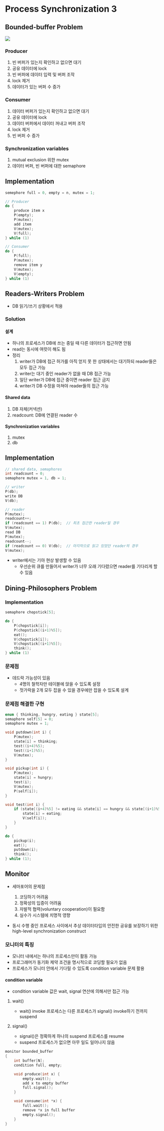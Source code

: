 # Process Synchronization 3

## Bounded-buffer Problem

![](https://i2.wp.com/www.codingalpha.com/wp-content/uploads/2016/07/Producer-and-Consumer-Problem-in-C-Programming-e1469612206954.png?zoom=2.625&resize=364%2C227)

### Producer

1. 빈 버퍼가 있는지 확인하고 없으면 대기
2. 공유 데이터에 lock
3. 빈 버퍼에 데이터 입력 및 버퍼 조작
4. lock 제거
5. 데이터가 있는 버퍼 수 증가

### Consumer

1. 데이터 버퍼가 있는지 확인하고 없으면 대기
2. 공유 데이터에 lock
3. 데이터 버퍼에서 데이터 꺼내고 버퍼 조작
4. lock 제거
5. 빈 버퍼 수 증가

### Synchronization variables

1. mutual exclusion 위한 mutex
2. 데이터 버퍼, 빈 버퍼에 대한 semaphore

## Implementation

```c
semephore full = 0, empty = n, mutex = 1;

// Producer
do {
    produce item x
    P(empty);
    P(mutex);
    add item
    V(mutex);
    V(full);
} while (1)

// Consumer
do {
    P(full);
    P(mutex);
    remove item y
    V(mutex);
    V(empty);
} while (1)
```

## Readers-Writers Problem

* DB 읽기/쓰기 상황에서 적용

### Solution

#### 설계

* 하나의 프로세스가 DB에 쓰는 중일 때 다른 데이터가 접근하면 안됨
* read는 동시에 여럿이 해도 됨
* 정리
    1. writer가 DB에 접근 허가를 아직 얻지 못 한 상태에서는 대기하되 reader들은 모두 접근 가능
    2. writer는 대기 중인 reader가 없을 때 DB 접근 가능
    3. 일단 writer가 DB에 접근 중이면 reader 접근 금지
    4. writer가 DB 수정을 마쳐야 reader들의 접근 가능

#### Shared data

1. DB 자체(커넥션)
2. readcount: DB에 연결된 reader 수

#### Synchronization variables

1. mutex
2. db

## Implementation

```c
// shared data, semaphores
int readcount = 0;
semaphore mutex = 1, db = 1;

// writer
P(db);
write DB
V(db);

// reader
P(mutex);
readcount++;
if (readcount == 1) P(db);  // 최초 접근한 reader일 경우
V(mutex);
read DB
P(mutex);
readcount--;
if (readcount == 0) V(db);  // 마지막으로 읽고 있었던 reader의 경우
V(mutex);
```

* writer에서는 기아 현상 발생할 수 있음
    * 우선순위 큐를 만들어서 writer가 너무 오래 기다렸으면 reader를 기다리게 할 수 있음

## Dining-Philosophers Problem

### Implementation

```c
semaphore chopstick[5];

do {
    P(chopstick[i]);
    P(chopstick[(i+1)%5]);
    eat();
    V(chopstick[i]);
    V(chopstick[(i+1)%5]);
    think();
} while (1)
```

### 문제점

* 데드락 가능성이 있음
    * 4명의 철학자만 테이블에 앉을 수 있도록 설정
    * 젓가락을 2개 모두 잡을 수 있을 경우에만 잡을 수 있도록 설계

### 문제점 해결한 구현

```c
enum { thinking, hungry, eating } state[5];
semaphore self[5] = 0;
semaphore mutex = 1;

void putdown(int i) {
    P(mutex);
    state[i] = thinking;
    test((i+4)%5);
    test((i+1)%5);
    V(mutex);
}

void pickup(int i) {
    P(mutex);
    state[i] = hungry;
    test(i);
    V(mutex);
    P(self[i]);
}

void test(int i) {
    if (state[(i+4)%5] != eating && state[i] == hungry && state[(i+1)%5] != eating) {
        state[i] = eating;
        V(self[i]);
    }
}

do {
    pickup(i);
    eat();
    putdown(i);
    think();
} while (1);
```

## Monitor

* 세마포어의 문제점
    1. 코딩하기 어려움
    2. 정확성의 입증이 어려움
    3. 자발적 협력(voluntary cooperation)이 필요함
    4. 실수가 시스템에 치명적 영향

* 동시 수행 중인 프로세스 사이에서 추상 데이터타입의 안전한 공유를 보장하기 위한 high-level synchronization construct

### 모니터의 특징

* 모니터 내에서는 하나의 프로세스만이 활동 가능
* 프로그래머가 동기화 제약 조건을 명시적으로 코딩할 필요가 없음
* 프로세스가 모니터 안에서 기다릴 수 있도록 condition variable 문제 활용

#### condition variable

* condition variable 값은 wait, signal 연산에 의해서만 접근 가능

1. wait()
    * wait() invoke 프로세스는 다른 프로세스가 signal() invoke하기 전까지 suspend

2. signal()
    * signal()은 정확하게 하나의 suspend 프로세스를 resume
    * suspend 프로세스가 없으면 아무 일도 일어나지 않음

```c
monitor bounded_buffer
{
    int buffer[N];
    condition full, empty;

    void produce(int x) {
        empty.wait();
        add x to empty buffer
        full.signal();
    }

    void consume(int *x) {
        full.wait();
        remove *x in full buffer
        empty.signal();
    }
}
```
